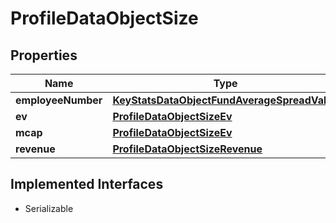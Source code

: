 

# ProfileDataObjectSize


## Properties

Name | Type | Description | Notes
------------ | ------------- | ------------- | -------------
**employeeNumber** | [**KeyStatsDataObjectFundAverageSpreadValue**](KeyStatsDataObjectFundAverageSpreadValue.md) |  | 
**ev** | [**ProfileDataObjectSizeEv**](ProfileDataObjectSizeEv.md) |  | 
**mcap** | [**ProfileDataObjectSizeEv**](ProfileDataObjectSizeEv.md) |  | 
**revenue** | [**ProfileDataObjectSizeRevenue**](ProfileDataObjectSizeRevenue.md) |  | 


## Implemented Interfaces

* Serializable


